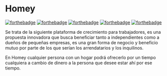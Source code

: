 # Homey

[![forthebadge](https://forthebadge.com/images/badges/built-with-love.svg)](https://forthebadge.com)
[![forthebadge](https://forthebadge.com/images/badges/uses-html.svg)](https://forthebadge.com)
[![forthebadge](https://forthebadge.com/images/badges/gluten-free.svg)](https://forthebadge.com)
[![forthebadge](https://forthebadge.com/images/badges/uses-css.svg)](https://forthebadge.com)
[![forthebadge](https://forthebadge.com/images/badges/powered-by-black-magic.svg)](https://forthebadge.com)

Se trata de la siguiente plataforma de crecimiento para trabajadores, es una propuesta innovadora que busca beneficiar tanto a independientes como a dueños de pequeñas empresas, es una gran forma de negocio y beneficio mutuo por parte de los que serían los arrendatarios y los inquilinos.

En Homey cualquier persona con un hogar podrá ofrecerlo por un tiempo cualquiera a cambio de dinero a la persona que desee estar ahí por ese tiempo. 

